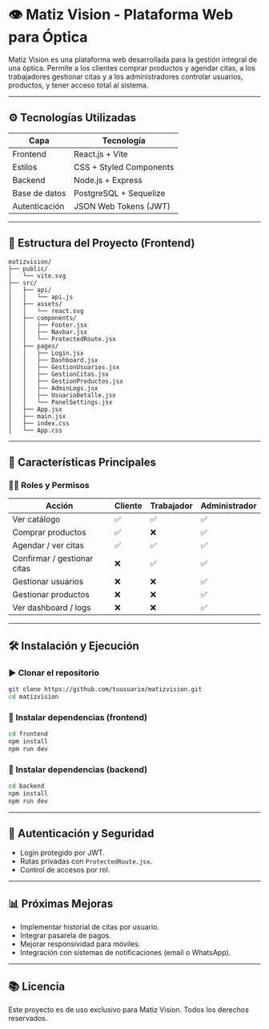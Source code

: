 # 👁️ Matiz Vision - Plataforma Web para Óptica

Matiz Vision es una plataforma web desarrollada para la gestión integral de una óptica. Permite a los clientes comprar productos y agendar citas, a los trabajadores gestionar citas y a los administradores controlar usuarios, productos, y tener acceso total al sistema.

---

## ⚙️ Tecnologías Utilizadas

| Capa        | Tecnología            |
|-------------|------------------------|
| Frontend    | React.js + Vite        |
| Estilos     | CSS + Styled Components|
| Backend     | Node.js + Express      |
| Base de datos | PostgreSQL + Sequelize |
| Autenticación | JSON Web Tokens (JWT) |

---

## 📂 Estructura del Proyecto (Frontend)

```
matizvision/
├── public/
│   └── vite.svg
├── src/
│   ├── api/
│   │   └── api.js
│   ├── assets/
│   │   └── react.svg
│   ├── components/
│   │   ├── Footer.jsx
│   │   ├── Navbar.jsx
│   │   └── ProtectedRoute.jsx
│   ├── pages/
│   │   ├── Login.jsx
│   │   ├── Dashboard.jsx
│   │   ├── GestionUsuarios.jsx
│   │   ├── GestionCitas.jsx
│   │   ├── GestionProductos.jsx
│   │   ├── AdminLogs.jsx
│   │   ├── UsuarioDetalle.jsx
│   │   └── PanelSettings.jsx
│   ├── App.jsx
│   ├── main.jsx
│   ├── index.css
│   └── App.css
```

---

## 📖 Características Principales

### 👨‍💼 Roles y Permisos

| Acción                           | Cliente | Trabajador | Administrador |
|----------------------------------|---------|------------|----------------|
| Ver catálogo                     | ✅      | ✅         | ✅             |
| Comprar productos                | ✅      | ❌         | ✅             |
| Agendar / ver citas              | ✅      | ✅         | ✅             |
| Confirmar / gestionar citas      | ❌      | ✅         | ✅             |
| Gestionar usuarios               | ❌      | ❌         | ✅             |
| Gestionar productos              | ❌      | ❌         | ✅             |
| Ver dashboard / logs             | ❌      | ❌         | ✅             |

---

## 🛠️ Instalación y Ejecución

### ▶️ Clonar el repositorio
```bash
git clone https://github.com/tuusuario/matizvision.git
cd matizvision
```

### 🔧 Instalar dependencias (frontend)
```bash
cd frontend
npm install
npm run dev
```

### 🔧 Instalar dependencias (backend)
```bash
cd backend
npm install
npm run dev
```

---

## 🔐 Autenticación y Seguridad
- Login protegido por JWT.
- Rutas privadas con `ProtectedRoute.jsx`.
- Control de accesos por rol.

---

## 📊 Próximas Mejoras
- Implementar historial de citas por usuario.
- Integrar pasarela de pagos.
- Mejorar responsividad para móviles.
- Integración con sistemas de notificaciones (email o WhatsApp).

---

## 📚 Licencia
Este proyecto es de uso exclusivo para Matiz Vision. Todos los derechos reservados.